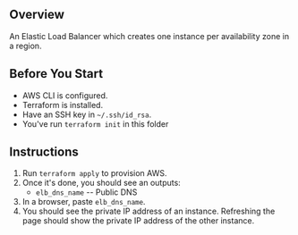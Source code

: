 ## Overview

An Elastic Load Balancer which creates one instance per availability zone in a region.

## Before You Start

- AWS CLI is configured.
- Terraform is installed.
- Have an SSH key in `~/.ssh/id_rsa`.
- You've run `terraform init` in this folder

## Instructions

1. Run `terraform apply` to provision AWS.
1. Once it's done, you should see an outputs:
   - `elb_dns_name` -- Public DNS
1. In a browser, paste `elb_dns_name`.
1. You should see the private IP address of an instance. Refreshing the page should show the private IP address of the other instance.
